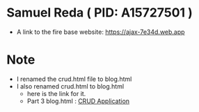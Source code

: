 # Samuel Reda ( PID: A15727501 )
* A link to the fire base website: https://ajax-7e34d.web.app
# Note
* I renamed the crud.html file to blog.html
* I also renamed crud.html to blog.html 
  - here is the link for it.
  - Part 3 blog.html : [CRUD Application](https://ajax-7e34d.web.app/blog.html)